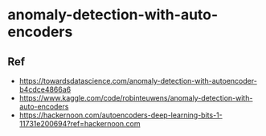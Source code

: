 # anomaly-detection-with-auto-encoders

## Ref
  - https://towardsdatascience.com/anomaly-detection-with-autoencoder-b4cdce4866a6
  - https://www.kaggle.com/code/robinteuwens/anomaly-detection-with-auto-encoders
  - https://hackernoon.com/autoencoders-deep-learning-bits-1-11731e200694?ref=hackernoon.com
